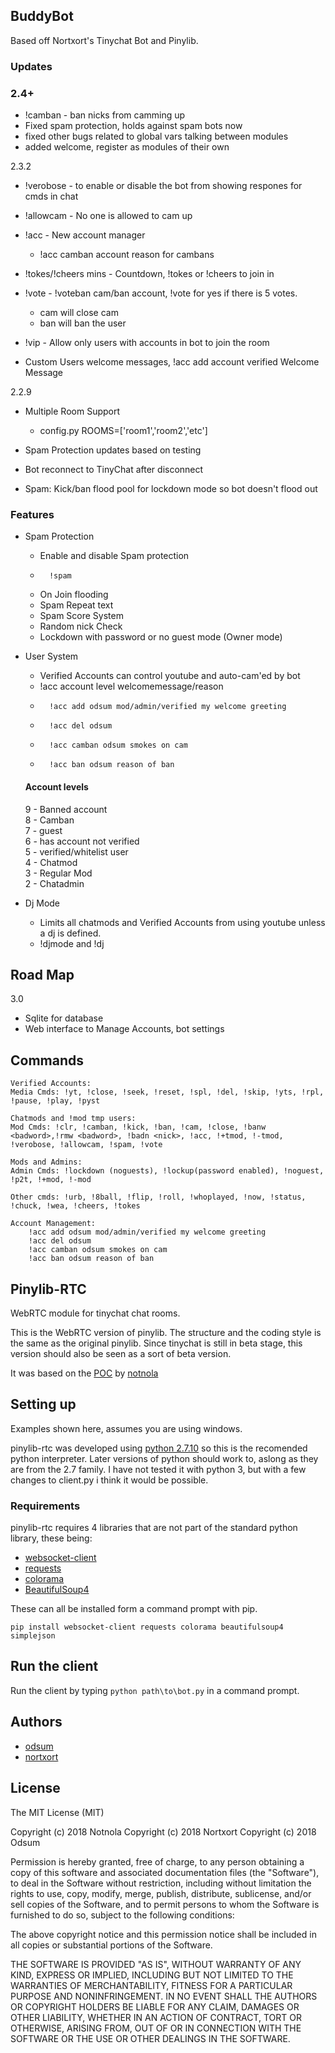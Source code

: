 
## BuddyBot

Based off Nortxort's Tinychat Bot and Pinylib.

### Updates

### 2.4+
- !camban - ban nicks from camming up
- Fixed spam protection, holds against spam bots now
- fixed other bugs related to global vars talking between modules
- added welcome, register as modules of their own


2.3.2 
- !verobose - to enable or disable the bot from showing respones for cmds in chat
- !allowcam - No one is allowed to cam up
- !acc - New account manager
    - !acc camban account reason for cambans
- !tokes/!cheers mins - Countdown, !tokes or !cheers to join in
- !vote - !voteban cam/ban account, !vote for yes if there is 5 votes.
    - cam will close cam
    - ban will ban the user
 
- !vip - Allow only users with accounts in bot to join the room
- Custom Users welcome messages, !acc add account verified Welcome Message

2.2.9
- Multiple Room Support
    - config.py ROOMS=['room1','room2','etc']

- Spam Protection updates based on testing
- Bot reconnect to TinyChat after disconnect
- Spam: Kick/ban flood pool for lockdown mode so bot doesn't flood out 


### Features

- Spam Protection
    - Enable and disable Spam protection
    -       !spam
	- On Join flooding
	- Spam Repeat text
	- Spam Score System
	- Random nick Check
	- Lockdown with password or no guest mode (Owner mode)

- User System
	- Verified Accounts can control youtube and auto-cam'ed by bot
	- !acc account level welcomemessage/reason
    -       !acc add odsum mod/admin/verified my welcome greeting
    -       !acc del odsum 
    -       !acc camban odsum smokes on cam
    -       !acc ban odsum reason of ban

    #### Account levels
    9 - Banned account<br />
    8 - Camban<br />
    7 - guest<br />
    6 - has account not verified<br />
    5 - verified/whitelist user<br />
    4 - Chatmod<br />
    3 - Regular Mod<br />
    2 - Chatadmin<br />

- Dj Mode
	- Limits all chatmods and Verified Accounts from using youtube unless a dj is defined.
	- !djmode and !dj <nick>

## Road Map

3.0 
- Sqlite for database
- Web interface to Manage Accounts, bot settings
 
## Commands

	Verified Accounts:
	Media Cmds: !yt, !close, !seek, !reset, !spl, !del, !skip, !yts, !rpl, !pause, !play, !pyst

	Chatmods and !mod tmp users:
	Mod Cmds: !clr, !camban, !kick, !ban, !cam, !close, !banw <badword>,!rmw <badword>, !badn <nick>, !acc, !+tmod, !-tmod, !verobose, !allowcam, !spam, !vote

	Mods and Admins:
	Admin Cmds: !lockdown (noguests), !lockup(password enabled), !noguest, !p2t, !+mod, !-mod

	Other cmds: !urb, !8ball, !flip, !roll, !whoplayed, !now, !status, !chuck, !wea, !cheers, !tokes

    Account Management:
        !acc add odsum mod/admin/verified my welcome greeting
        !acc del odsum 
        !acc camban odsum smokes on cam
        !acc ban odsum reason of ban

## Pinylib-RTC

WebRTC module for tinychat chat rooms.

This is the WebRTC version of pinylib. The structure and the coding style is the same as the original pinylib. Since tinychat is still in beta stage, this version should also be seen as a sort of beta version.

It was based on the [POC](https://github.com/notnola/TcRTC) by [notnola](https://github.com/notnola)


## Setting up

Examples shown here, assumes you are using windows.

pinylib-rtc was developed using [python 2.7.10](https://www.python.org/downloads/windows/ "python for windows") so this is the recomended python interpreter. Later versions of python should work to, aslong as they are from the 2.7 family. I have not tested it with python 3, but with a few changes to client.py i think it would be possible.

### Requirements

pinylib-rtc requires 4 libraries that are not part of the standard python library, these being:

* [websocket-client](https://github.com/websocket-client/websocket-client)
* [requests](https://github.com/kennethreitz/requests "requests")
* [colorama](https://github.com/tartley/colorama "Colorama")
* [BeautifulSoup4](https://www.crummy.com/software/BeautifulSoup/bs4/doc/ "beautifulsoup4")

These can all be installed form a command prompt with pip.

`pip install websocket-client requests colorama beautifulsoup4 simplejson`


## Run the client

Run the client by typing `python path\to\bot.py` in a command prompt.


## Authors
* [odsum](https://github.com/odsum)
* [nortxort](https://github.com/nortxort)


## License

The MIT License (MIT)

Copyright (c) 2018 Notnola
Copyright (c) 2018 Nortxort
Copyright (c) 2018 Odsum

Permission is hereby granted, free of charge, to any person obtaining a copy of this software
and associated documentation files (the "Software"), to deal in the Software without restriction,
including without limitation the rights to use, copy, modify, merge, publish, distribute,
sublicense, and/or sell copies of the Software, and to permit persons to whom the Software
is furnished to do so, subject to the following conditions:

The above copyright notice and this permission notice
shall be included in all copies or substantial portions of the Software.

THE SOFTWARE IS PROVIDED "AS IS", WITHOUT WARRANTY OF ANY KIND, 
EXPRESS OR IMPLIED, INCLUDING BUT NOT LIMITED TO THE WARRANTIES OF MERCHANTABILITY, 
FITNESS FOR A PARTICULAR PURPOSE AND NONINFRINGEMENT. 
IN NO EVENT SHALL THE AUTHORS OR COPYRIGHT HOLDERS BE LIABLE FOR ANY CLAIM, 
DAMAGES OR OTHER LIABILITY, WHETHER IN AN ACTION OF CONTRACT, TORT OR OTHERWISE, 
ARISING FROM, OUT OF OR IN CONNECTION WITH THE SOFTWARE OR THE USE OR OTHER DEALINGS IN THE SOFTWARE.

